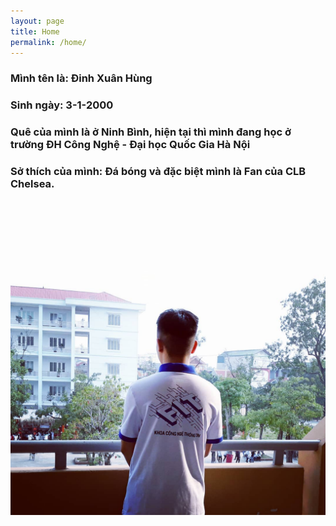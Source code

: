 ```yaml
---
layout: page
title: Home
permalink: /home/
---
```


### Mình tên là: Đinh Xuân Hùng
### Sinh ngày: 3-1-2000
### Quê của mình là ở Ninh Bình, hiện tại thì mình đang học ở trường ĐH Công Nghệ - Đại học Quốc Gia Hà Nội
### Sở thích của mình: Đá bóng và đặc biệt mình là Fan của CLB Chelsea.

<img itemprop="image" class="img-rounded" src="assets/images/anh2.jpg" alt="Anh">